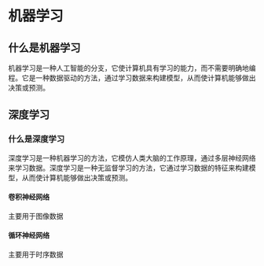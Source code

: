 # 机器学习

## 什么是机器学习

机器学习是一种人工智能的分支，它使计算机具有学习的能力，而不需要明确地编程。它是一种数据驱动的方法，通过学习数据来构建模型，从而使计算机能够做出决策或预测。

## 深度学习

### 什么是深度学习

深度学习是一种机器学习的方法，它模仿人类大脑的工作原理，通过多层神经网络来学习数据。深度学习是一种无监督学习的方法，它通过学习数据的特征来构建模型，从而使计算机能够做出决策或预测。

#### 卷积神经网络

主要用于图像数据

#### 循环神经网络

主要用于时序数据
